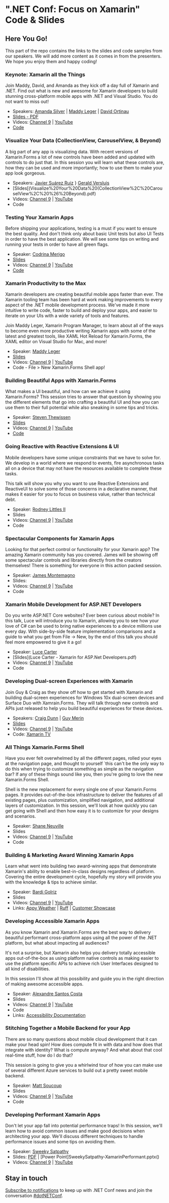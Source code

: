 # ".NET Conf: Focus on Xamarin" Code & Slides

## Here You Go!

This part of the repo contains the links to the slides and code samples from our speakers. We will add more content as it comes in from the presenters. We hope you enjoy them and happy coding!

### Keynote: Xamarin all the Things
Join Maddy, David, and Amanda as they kick off a day full of Xamarin and .NET. Find out what is new and awesome for Xamarin developers to build stunning cross-platform mobile apps with .NET and Visual Studio. You do not want to miss out!

   - Speakers: [Amanda Silver](https://twitter.com/amandaksilver) | [Maddy Leger](https://twitter.com/maddyleger1) | [David Ortinau](https://twitter.com/davidortinau)
   - [Slides - PDF](DotnetConf-Xamarin_Keynote.pdf)   
   - Videos: [Channel 9](https://channel9.msdn.com/Events/dotnetConf/Focus-on-Xamarin/Xamarin-All-The-Things) | [YouTube](https://youtu.be/tRNOLKq4_jo)
   - [Code](https://github.com/maddyleger1/MonkeysRefresh/tree/xamarin-net-conf)
   
   
### Visualize Your Data (CollectionView, CarouselView, & Beyond)
A big part of any app is visualizing data. With recent versions of Xamarin.Forms a lot of new controls have been added and updated with controls to do just that. In this session you will learn what these controls are, how they can be used and more importantly; how to use them to make your app look gorgeous.

   - Speakers: [Javier Suárez Ruiz](https://twitter.com/jsuarezruiz) } [Gerald Versluis](https://twitter.com/jfversluis)
   - [Slides[(Visualize%20Your%20Data%20(CollectionView%2C%20CarouselView%2C%20%26%20Beyond).pdf)
   - Videos: [Channel 9](https://channel9.msdn.com/Events/dotnetConf/Focus-on-Xamarin/Visualize-Your-Data-CollectionView-CarouselView--Beyond) | [YouTube](https://youtu.be/n9uNCRaH00M)
   - Code
   
### Testing Your Xamarin Apps
Before shipping your applications, testing is a must if you want to ensure the best quality. And don't think only about basic Unit tests but also UI Tests in order to have the best application. We will see some tips on writing and running your tests in order to have all green flags.

   - Speaker: [Codrina Merigo](https://twitter.com/_Codrina_) 
   - [Slides](https://github.com/codrinamerigo/ladybug/blob/branch1/DotnetConf-Xamarin_PresentationCodrina.pptx)
   - Videos: [Channel 9](https://channel9.msdn.com/Events/dotnetConf/Focus-on-Xamarin/Testing-Your-Xamarin-Apps) | [YouTube](https://youtu.be/HOfmteIoSV4)
   - [Code](https://github.com/codrinamerigo/ladybug)
   
### Xamarin Productivity to the Max
Xamarin developers are creating beautiful mobile apps faster than ever. The Xamarin tooling team has been hard at work making improvements to every aspect of the .NET mobile development process. We've made it more intuitive to write code, faster to build and deploy your apps, and easier to iterate on your UIs with a wide variety of tools and features.

Join Maddy Leger, Xamarin Program Manager, to learn about all of the ways to become even more productive writing Xamarin apps with some of the latest and greatest tools, like XAML Hot Reload for Xamarin.Forms, the XAML editor on Visual Studio for Mac, and more!

   - Speaker: [Maddy Leger](https://www.twitter.com/maddyleger1) 
   - [Slides](MaddyLeger_Xamarin%20productivity%20to%20the%20max.pdf)
   - Videos: [Channel 9](https://channel9.msdn.com/Events/dotnetConf/Focus-on-Xamarin/Xamarin-Productivity-to-the-Max) | [YouTube](https://youtu.be/65G7pop59XU)
   - Code - File > New Xamarin.Forms Shell app!
   
### Building Beautiful Apps with Xamarin.Forms 
What makes a UI beautiful, and how can we achieve it using Xamarin.Forms? This session tries to answer that question by showing you the different elements that go into crafting a beautiful UI and how you can use them to their full potential while also sneaking in some tips and tricks.

   - Speaker: [Steven Thewissen](https://twitter.com/devnl)
   - [Slides](StevenThewissen_BuildingBeautifulAppsWithXamarinForms.pdf)
   - Videos: [Channel 9](https://channel9.msdn.com/Events/dotnetConf/Focus-on-Xamarin/Building-Beautiful-Apps-with-XamarinForms) | [YouTube](https://youtu.be/z4LiPa8ixyQ)
   - [Code](https://github.com/sthewissen/FocusOnXamarin)
   
### Going Reactive with Reactive Extensions & UI
Mobile developers have some unique constraints that we have to solve for.  We develop in a world where we respond to events, fire asynchronous tasks all on a device that may not have the resources available to complete these tasks. 

This talk will show you why you want to use Reactive Extensions and ReactiveUI to solve some of those concerns in a declarative manner, that makes it easier for you to focus on business value, rather than technical debt.

   - Speaker: [Rodney Littles II](https://twitter.com/rlittlesii) 
   - Slides
   - Videos: [Channel 9](https://channel9.msdn.com/Events/dotnetConf/Focus-on-Xamarin/Going-Reactive-with-Reactive-Extensions--UI) | [YouTube](https://youtu.be/VoPtj6n_wz0)
   - Code
   
### Spectacular Components for Xamarin Apps
Looking for that perfect control or functionality for your Xamarin app? The amazing Xamarin community has you covered. James will be showing off some spectacular controls and libraries directly from the creators themselves! There is something for everyone in this action packed session.

   - Speaker: [James Montemagno](https://www.twitter.com/jamesmontemagno)
   - Slides: 
   - Videos: [Channel 9](https://channel9.msdn.com/Events/dotnetConf/Focus-on-Xamarin/Spectacular-Components-for-Xamarin-Apps) | [YouTube](https://youtu.be/AB9PycndUbA)
   - Code
   
### Xamarin Mobile Development for ASP.NET Developers
Do you write ASP.NET Core websites? Ever been curious about mobile? In this talk, Luce will introduce you to Xamarin, allowing you to see how your love of C# can be used to bring native experiences to a device millions use every day. With side-by-side feature implementation comparisons and a guide to what you get from File -> New, by the end of this talk you should feel more empowered to give it a go!

   - Speaker: [Luce Carter](https://twitter.com/LuceCarter1)
   - [Slides](Luce Carter - Xamarin for ASP.Net Developers.pdf)
   - Videos: [Channel 9](https://channel9.msdn.com/Events/dotnetConf/Focus-on-Xamarin/Xamarin-Mobile-Development-for-ASPNET-Developers) | [YouTube](https://www.youtube.com/watch?v=Uv5Jp64o3Sc)
   - Code
   
### Developing Dual-screen Experiences with Xamarin
Join Guy & Craig as they show off how to get started with Xamarin and building dual-screen experiences for Windows 10x dual-screen devices and Surface Duo with Xamrain.Forms. They will talk through new controls and APIs just released to help you build beautiful experiences for these devices.

   - Speakers: [Craig Dunn](https://twitter.com/conceptdev) | [Guy Merin](https://twitter.com/gmerin)
   - [Slides](CraigDunn_XamarinDualScreen.pdf)
   - Videos: [Channel 9](https://channel9.msdn.com/Events/dotnetConf/Focus-on-Xamarin/Developing-Dual-screen-Experiences-with-Xamarin) | [YouTube](https://www.youtube.com/watch?v=Tcc1KwRtKqU)
   - Code: [Xamarin TV](https://github.com/xamarin/app-xamarintv)
   
### All Things Xamarin.Forms Shell
Have you ever felt overwhelmed by all the different pages, rolled your eyes at the navigation page, and thought to yourself `this can't be the only way to do this when trying to customize something as simple as the navigation bar? If any of these things sound like you, then you're going to love the new Xamarin.Forms Shell.

Shell is the new replacement for every single one of your Xamarin.Forms pages. It provides out-of-the-box infrastructure to deliver the features of all existing pages, plus customization,  simplified navigation, and additional layers of customization. In this session, we'll look at how quickly you can get going with Shell and then how easy it is to customize for your designs and scenarios.

   - Speaker: [Shane Neuville](https://twitter.com/pureween)
   - Slides
   - Videos: [Channel 9](https://channel9.msdn.com/Events/dotnetConf/Focus-on-Xamarin/All-Things-XamarinForms-Shell) | [YouTube](https://www.youtube.com/watch?v=scpNRhaXfXY)
   - Code
   
### Building & Marketing Award Winning Xamarin Apps
Learn what went into building two award-winning apps that demonstrate Xamarin's ability to enable best-in-class designs regardless of platform. Covering the entire development cycle, hopefully my story will provide you with the knowledge & tips to achieve similar.

   - Speaker: [Bardi Golriz](https://twitter.com/mtrostyle)
   - Slides
   - Videos: [Channel 9](https://channel9.msdn.com/Events/dotnetConf/Focus-on-Xamarin/Building--Marketing-Award-Winning-Xamarin-Apps) | [YouTube](https://www.youtube.com/watch?v=yj9PdYXy3ZU)
   - Links: [Appy Weather](https://play.google.com/store/apps/details?id=appyweather.appyweather) | [Ruff](https://play.google.com/store/apps/details?id=ruff.ruff) | [Customer Showcase](https://devblogs.microsoft.com/xamarin/customer-showcase-third-culture-apps/)
   
### Developing Accessible Xamarin Apps
As you know Xamarin and Xamarin.Forms are the best way to delivery beautiful performant cross-platform apps using all the power of the .NET platform, but what about impacting all audiences?

It's not a surprise, but Xamarin also helps you delivery totally accessible apps out-of-the-box as using platform native controls as making easier to use the platform specific APIs to achieve rich User Interfaces designed to all kind of disabilities.

In this session I'll show all this possibility and guide you in the right direction of making awesome accessible apps.

   - Speaker: [Alexandre Santos Costa](https://twitter.com/magoolation)
   - Slides
   - Videos: [Channel 9](https://channel9.msdn.com/Events/dotnetConf/Focus-on-Xamarin/Developing-Accessible-Xamarin-Apps) | [YouTube](https://www.youtube.com/watch?v=aXidopaB46o)
   - Code
   - Links: [Accessibility Documentation](https://docs.microsoft.com/xamarin/xamarin-forms/app-fundamentals/accessibility/)
   
### Stitching Together a Mobile Backend for your App
There are so many questions about mobile cloud development that it can make your head spin! How does compute fit in with data and how does that integrate with identity? What is compute anyway? And what about that cool real-time stuff, how do I do that?

This session is going to give you a whirlwind tour of how you can make use of several different Azure services to build out a pretty sweet mobile backend.

   - Speaker: [Matt Soucoup](https://twitter.com/codemillmatt) 
   - Slides
   - Videos: [Channel 9](https://channel9.msdn.com/Events/dotnetConf/Focus-on-Xamarin/Stitching-Together-a-Mobile-Backend-for-Your-App) | [YouTube](https://www.youtube.com/watch?v=T4XaoXWzcQE)
   - Code
   
### Developing Performant Xamarin Apps 
Don't let your app fall into potential performance traps!  In this session, we'll learn how to avoid common issues and make good decisions when architecting your app. We'll discuss different techniques to handle performance issues and some tips on avoiding them.

   - Speaker: [Sweeky Satpathy](https://twitter.com/SweekritiS) 
   - Slides: [PDF](SweekySatpathy-XamarinPerformant.pdf) | [Power Point]SweekySatpathy-XamarinPerformant.pptx()
   - Videos: [Channel 9](https://channel9.msdn.com/Events/dotnetConf/Focus-on-Xamarin/Developing-Performant-Xamarin-Apps) | [YouTube](https://www.youtube.com/watch?v=qrCBN3JUasg)


## Stay in touch
[Subscribe to notifications](http://eepurl.com/gvEhgX) to keep up with .NET Conf news and join the conversation [#dotNETConf](https://twitter.com/search?q=%23dotnetconf).
